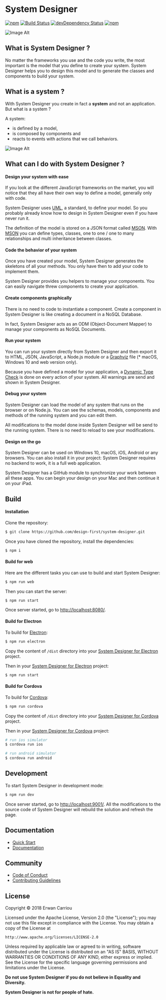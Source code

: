 # System Designer

[![npm](https://img.shields.io/npm/v/system-designer.svg)](https://www.npmjs.com/package/system-designer)
[![Build Status](https://travis-ci.org/design-first/system-designer.svg?branch=master)](https://travis-ci.org/design-first/system-designer)
[![devDependency Status](https://david-dm.org/design-first/system-designer/dev-status.svg)](https://david-dm.org/design-first/system-designer#info=devDependencies)
[![npm](https://img.shields.io/npm/dt/system-designer.svg)](https://www.npmjs.com/package/system-designer)

![Image Alt](https://designfirst.io/img/system-designer.png)

## What is System Designer ?

No matter the frameworks you use and the code you write, the most important is the model that you define to create your system. System Designer helps you to design this model and to generate the classes and components to build your system.

## What is a system ?

With System Designer you create in fact a **system** and not an application. But what is a system ?

A system:

* is defined by a model,
* is composed by components and
* reacts to events with actions that we call behaviors.

![Image Alt](https://designfirst.io/img/system.png)


## What can I do with System Designer ?

#### Design your system with ease

If you look at the different JavaScript frameworks on the market, you will notice that they all have their own way to define a model, generally only with code.

System Designer uses [UML](http://www.uml.org), a standard, to define your model. So you probably already know how to design in System Designer even if you have never run it.

The definition of the model is stored on a JSON format called [MSON](https://system-runtime.readme.io/docs/design-your-model#section-mson). With [MSON](https://system-runtime.readme.io/docs/design-your-model#section-mson) you can define types, classes, one to one / one to many relationships and multi inheritance between classes.

#### Code the behavior of your system

Once you have created your model, System Designer generates the skeletons of all your methods. You only have then to add your code to implement them.

System Designer provides you helpers to manage your components. You can easily navigate threw components to create your application.

#### Create components graphically

There is no need to code to instantiate a component. Create a component in System Designer is like creating a document in a NoSQL Database.

In fact, System Designer acts as an ODM (Object-Document Mapper) to manage your components as NoSQL Documents.

#### Run your system

You can run your system directly from System Designer and then export it to HTML, JSON, JavaScript, a Node.js module or a [Graphviz](http://graphviz.org) file (* macOS, Windows 10 and web version only).

Because you have defined a model for your application, a [Dynamic Type Check](https://en.wikipedia.org/wiki/Type_system#DYNAMIC) is done on every action of your system. All warnings are send and shown in System Designer.

#### Debug your system

System Designer can load the model of any system that runs on the browser or on Node.js. You can see the schemas, models, components and methods of the running system and you can edit them.

All modifications to the model done inside System Designer will be send to the running system. There is no need to reload to see your modifications.

#### Design on the go

System Designer can be used on Windows 10, macOS, iOS, Android or any browsers. You can also install it in your project: System Designer requires no backend to work, it is a full web application.

System Designer has a GitHub module to synchronize your work between all these apps. You can begin your design on your Mac and then continue it on your iPad.

## Build

#### Installation

Clone the repository:

```sh
$ git clone https://github.com/design-first/system-designer.git
```

Once you have cloned the repository, install the dependencies:

```sh
$ npm i
```	 	

#### Build for web

Here are the different tasks you can use to build and start System Designer:

```sh
$ npm run web
```

Then you can start the server:

```sh
$ npm run start
```

Once server started, go to [http://localhost:8080/](http://localhost:8080/).

#### Build for Electron

To build for [Electron](http://electron.atom.io):

```sh
$ npm run electron
```

Copy the content of `/dist` directory into your [System Designer for Electron](https://github.com/design-first/system-designer-electron) project.

Then in your [System Designer for Electron](https://github.com/design-first/system-designer-electron) project:

```sh
$ npm run start
```

#### Build for Cordova

To build for [Cordova](http://cordova.apache.org):

```sh
$ npm run cordova
```

Copy the content of `/dist` directory into your [System Designer for Cordova](https://github.com/design-first/system-designer-cordova) project.

Then in your [System Designer for Cordova](https://github.com/design-first/system-designer-cordova) project:

```sh
# run ios simulator
$ cordova run ios

# run android simulator
$ cordova run android
```

## Development

To start System Designer in development mode:

```sh
$ npm run dev
```

Once server started, go to [http://localhost:9001/](http://localhost:9001/). All the modifications to the source code of System Designer will rebuild the solution and refresh the page.

## Documentation

* [Quick Start](https://designfirst.io/systemdesigner/documentation/docs/quick-start.html)
* [Documentation](https://designfirst.io/systemdesigner/documentation/docs/what-is-system-designer.html)

## Community

* [Code of Conduct](CODE_OF_CONDUCT.md)
* [Contributing Guidelines](CONTRIBUTING.md)

## License

Copyright © 2018 Erwan Carriou

Licensed under the Apache License, Version 2.0 (the "License");
you may not use this file except in compliance with the License.
You may obtain a copy of the License at

    http://www.apache.org/licenses/LICENSE-2.0

Unless required by applicable law or agreed to in writing, software
distributed under the License is distributed on an "AS IS" BASIS,
WITHOUT WARRANTIES OR CONDITIONS OF ANY KIND, either express or implied.
See the License for the specific language governing permissions and
limitations under the License. 

**Do not use System Designer if you do not believe in Equality and Diversity.**

**System Designer is not for people of hate.**